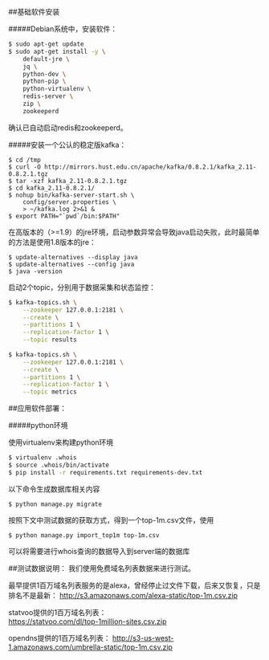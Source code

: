 
##基础软件安装

#####Debian系统中，安装软件：
```bash
$ sudo apt-get update
$ sudo apt-get install -y \
    default-jre \
    jq \
    python-dev \
    python-pip \
    python-virtualenv \
    redis-server \
    zip \
    zookeeperd
```
确认已自动启动redis和zookeeperd。
  
#####安装一个公认的稳定版kafka：

```
$ cd /tmp
$ curl -O http://mirrors.hust.edu.cn/apache/kafka/0.8.2.1/kafka_2.11-0.8.2.1.tgz
$ tar -xzf kafka_2.11-0.8.2.1.tgz
$ cd kafka_2.11-0.8.2.1/
$ nohup bin/kafka-server-start.sh \
    config/server.properties \
    > ~/kafka.log 2>&1 &
$ export PATH="`pwd`/bin:$PATH"
```
在高版本的（>=1.9）的jre环境，启动参数异常会导致java启动失败，此时最简单的方法是使用1.8版本的jre：

```
$ update-alternatives --display java
$ update-alternatives --config java
$ java -version

```

启动2个topic，分别用于数据采集和状态监控：
```bash
$ kafka-topics.sh \
    --zookeeper 127.0.0.1:2181 \
    --create \
    --partitions 1 \
    --replication-factor 1 \
    --topic results
  
$ kafka-topics.sh \
    --zookeeper 127.0.0.1:2181 \
    --create \
    --partitions 1 \
    --replication-factor 1 \
    --topic metrics
```

##应用软件部署：

#####python环境

使用virtualenv来构建python环境
```bash
$ virtualenv .whois
$ source .whois/bin/activate
$ pip install -r requirements.txt requirements-dev.txt
```

以下命令生成数据库相关内容
```apple js
$ python manage.py migrate
```

按照下文中测试数据的获取方式，得到一个top-1m.csv文件，使用
```apple js
$ python manage.py import_top1m top-1m.csv
```
可以将需要进行whois查询的数据导入到server端的数据库


##测试数据说明：
我们使用免费域名列表数据来进行测试。  

最早提供1百万域名列表服务的是alexa，曾经停止过文件下载，后来又恢复，只是排名不是最新：
http://s3.amazonaws.com/alexa-static/top-1m.csv.zip

statvoo提供的1百万域名列表：  
https://statvoo.com/dl/top-1million-sites.csv.zip 

opendns提供的1百万域名列表：
http://s3-us-west-1.amazonaws.com/umbrella-static/top-1m.csv.zip

